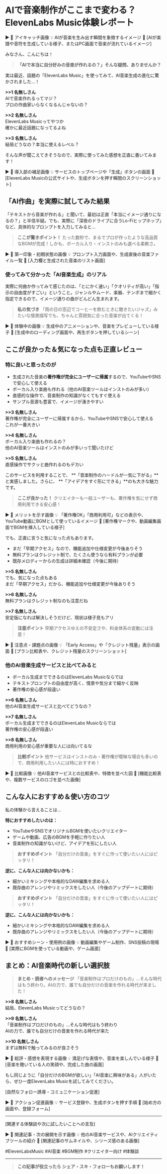 # AIで音楽制作がここまで変わる？ElevenLabs Music体験レポート

▶ 📸 アイキャッチ画像
💡 AIが音楽を生み出す瞬間を象徴するイメージ
🎯 [AIが楽譜や音符を生成している様子、またはPC画面で音楽が流れているイメージ]

みなさん、こんにちは！

> **「AIで本当に自分好みの音楽が作れるの？」そんな疑問、ありませんか？**

実は最近、話題の「ElevenLabs Music」を使ってみて、AI音楽生成の進化に驚かされました…！

**>>1 名無しさん**  
AIで音楽作れるってマジ？  
プロの作曲家いらなくなるんじゃないの？

**>>2 名無しさん**  
ElevenLabs Musicってやつか  
確かに最近話題になってるよね
 
 **>>3 名無しさん**  
 結局どうなの？本当に使えるレベル？

そんな声が聞こえてきそうなので、実際に使ってみた感想を正直に書いてみます！

▶ 📸 導入部の補足画像
💡 サービスのトップページや「生成」ボタンの画面
🎯 [ElevenLabs Musicの公式サイトや、生成ボタンを押す瞬間のスクリーンショット]

## 「AI作曲」を実際に試してみた結果

「テキストから音楽が作れる」と聞いて、最初は正直「本当にイメージ通りになるの？」と半信半疑。でも、実際に「深夜のドライブに合うLo-Fiヒップホップ」など、具体的なプロンプトを入力してみると…

> **ここが驚きポイント！** たった数秒で、まるでプロが作ったような高品質なBGMが完成！しかも、ボーカル入り・インストのみも選べる柔軟さ。

▶ 📸 第一印象・初期状態の画像
💡 プロンプト入力画面や、生成直後の音楽ファイル一覧
🎯 [入力欄と生成された音楽のリスト画面]

### 使ってみて分かった「AI音楽生成」のリアル

実際に何曲か作ってみて感じたのは、「とにかく速い」「クオリティが高い」「指示の自由度がすごい」ということ。ジャンルやムード、楽器、テンポまで細かく指定できるので、イメージ通りの曲がどんどん生まれます。

> **私の気づき** 「雨の日の窓辺でコーヒーを飲むときに聴きたいジャズ」みたいな情景描写でも、ちゃんと雰囲気に合った音楽が出てくる！

▶ 📸 体験中の画像
💡 生成中のアニメーションや、音楽をプレビューしている様子
🎯 [生成中のローディング画面や、再生ボタンを押しているシーン]

## ここが良かった＆気になった点も正直レビュー

### 特に良いと思ったのが

- 生成された音楽の**著作権が完全にユーザーに帰属**するので、YouTubeやSNSで安心して使える
- ボーカル入り楽曲も作れる（他のAI音楽ツールはインストのみが多い）
- 直感的な操作で、音楽制作の知識がなくてもすぐ使える
- サンプル音源も豊富で、イメージが湧きやすい

**>>3 名無しさん**  
著作権が完全にユーザーに帰属するから、YouTubeやSNSで安心して使える  
これが一番大きい

**>>4 名無しさん**  
ボーカル入り楽曲も作れるの？  
他のAI音楽ツールはインストのみが多いって聞いたけど
 
 **>>5 名無しさん**  
 直感操作でサクッと曲作れるのもデカい

このサービスを利用することで、
**「音楽制作のハードルが一気に下がる」**と実感しました。さらに、
**「アイデアをすぐ形にできる」**のも大きな魅力です。

> **ここが良かった！** クリエイターも一般ユーザーも、著作権を気にせず商用利用できる安心感！

▶ 📸 メリットを示す画像
💡 「著作権OK」「商用利用可」などの表示や、YouTube動画にBGMとして使っているイメージ
🎯 [著作権マークや、動画編集画面でBGMを挿入している様子]

でも、正直に言うと気になった点もあります。

- まだ「早期アクセス」なので、機能追加や仕様変更が今後ありそう
- 無料プランはクレジット制で、たくさん使うなら有料プランが必要
- 既存メロディーからの生成は詳細未確認（今後に期待）

**>>5 名無しさん**  
でも、気になった点もある  
まだ「早期アクセス」だから、機能追加や仕様変更が今後ありそう
 
 **>>6 名無しさん**  
 無料プランはクレジット制なのも注意だね
 
 **>>7 名無しさん**  
 安定版になれば解決しそうだけど、現状は様子見もアリ

> **注意ポイント** 早期アクセスゆえの不安定さや、料金体系の変動には注意！

▶ 📸 注意点・課題点の画像
💡 「Early Access」や「クレジット残量」表示の画面
🎯 [プラン比較表や、クレジット残量のスクリーンショット]

### 他のAI音楽生成サービスと比べてみると

- ボーカル生成までできるのはElevenLabs Musicならでは
- テキストプロンプトの自由度が高く、情景や気分まで細かく反映
- 著作権の安心感が段違い

**>>6 名無しさん**  
他のAI音楽生成サービスと比べてどうなの？

**>>7 名無しさん**  
ボーカル生成までできるのはElevenLabs Musicならでは  
著作権の安心感が段違い
 
 **>>8 名無しさん**  
 商用利用の安心感が重要な人には向いてるな

> **比較ポイント** 他サービスはインストのみ・著作権が曖昧な場合も多いので、商用利用したい人には特におすすめ！

▶ 📸 比較画像
💡 他AI音楽サービスとの比較表や、特徴を並べた図
🎯 [機能比較表や、複数サービスのロゴを並べた画像]

## こんな人におすすめ＆使い方のコツ

私の体験から言えることは…

**特におすすめしたいのは：**
- YouTubeやSNSでオリジナルBGMを使いたいクリエイター
- ゲームや動画、広告のBGMを手軽に作りたい人
- 音楽制作の知識がないけど、アイデアを形にしたい人

> **おすすめポイント** 「自分だけの音楽」をすぐに作って使いたい人にはピッタリ！

**逆に、こんな人には向かないかも：**
- 細かいミキシングや本格的なDAW編集を求める人
- 既存曲のアレンジやリミックスをしたい人（今後のアップデートに期待）

> **おすすめポイント** 「自分だけの音楽」をすぐに作って使いたい人にはピッタリ！

**逆に、こんな人には向かないかも：**
- 細かいミキシングや本格的なDAW編集を求める人
- 既存曲のアレンジやリミックスをしたい人（今後のアップデートに期待）

▶ 📸 おすすめシーン・使用例の画像
💡 動画編集やゲーム制作、SNS投稿の現場
🎯 [実際にBGMを使っている動画や、ゲーム画面]

## まとめ：AI音楽時代の新しい選択肢

> **まとめ・読者へのメッセージ** 「音楽制作はプロだけのもの」…そんな時代はもう終わり。AIの力で、誰でも自分だけの音楽を作れる時代が来ました！

**>>8 名無しさん**  
結局、ElevenLabs Musicってどうなの？

**>>9 名無しさん**  
「音楽制作はプロだけのもの」…そんな時代はもう終わり  
AIの力で、誰でも自分だけの音楽を作れる時代が来た
 
 **>>10 名無しさん**  
 まずは無料で触ってみるのが良さそう

▶ 📸 総評・感想を表現する画像
💡 満足げな表情や、音楽を楽しんでいる様子
🎯 [音楽を聴いている人の笑顔や、完成した曲の画面]

もし同じように「自分だけのBGMが欲しい」「AI音楽に興味がある」人がいたら、ぜひ一度ElevenLabs Musicを試してみてください。

[自然なフォロー誘導・コミュニケーション促進]

▶ 📸 アクション促進画像
💡 サービス登録や、生成ボタンを押す手順
🎯 [始め方の画面や、登録フォーム]

---

[関連する体験談や次に試したいことへの言及]

▶ 📸 関連記事・次の展開を示す画像
💡 他のAI音楽サービスや、AIクリエイティブツールの紹介
🎯 [関連記事のサムネイルや、シリーズ感のある画像]

#ElevenLabsMusic #AI音楽 #BGM制作 #クリエイター向け #体験談

---

> **この記事が役立ったら シェア・スキ・フォローもお願いします！**
